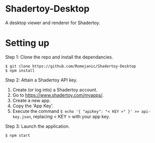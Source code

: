 # Shadertoy-Desktop
A desktop viewer and renderer for Shadertoy.

# Setting up
Step 1: Clone the repo and install the dependancies.
```shell
$ git clone https://github.com/Romejanic/Shadertoy-Desktop
$ npm install
```

Step 2: Attain a Shadertoy API key.

1. Create (or log into) a Shadertoy account.
2. Go to https://www.shadertoy.com/myapps/.
3. Create a new app.
4. Copy the 'App Key'.
5. Execute the command ```$ echo '{ "apiKey": "< KEY >" }' >> api-key.json```, replacing < KEY > with your app key.

Step 3: Launch the application.
```shell
$ npm start
```